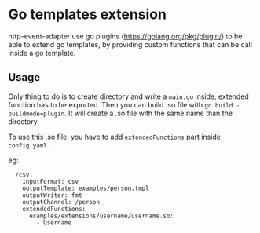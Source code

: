 # Go templates extension

http-event-adapter use go plugins (https://golang.org/pkg/plugin/) to be able to extend go templates, by providing custom functions that can be call inside a go template.

## Usage

Only thing to do is to create directory and write a `main.go` inside, extended function has to be exported.
Then you can build .so file with `go build -buildmode=plugin`. It will create a .so file with the same name than the directory.

To use this .so file, you have to add `extendedFunctions` part inside `config.yaml`.

eg:

```
  /csv:
    inputFormat: csv
    outputTemplate: examples/person.tmpl
    outputWriter: fmt
    outputChannel: /person
    extendedFunctions:
      examples/extensions/username/username.so:
        - Username
```
